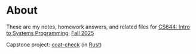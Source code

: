 # About

These are my notes, homework answers, and related files for [CS644: Intro to Systems Programming](https://iafisher.com/cs644), [Fall 2025](https://iafisher.com/cs644/fall2025)

Capstone project: [coat-check](https://github.com/dpapathanasiou/coat-check) (in [Rust](https://www.rust-lang.org/))

